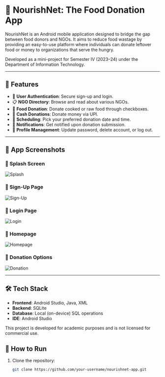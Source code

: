# 🍱 NourishNet: The Food Donation App

NourishNet is an Android mobile application designed to bridge the gap between food donors and NGOs. It aims to reduce food wastage by providing an easy-to-use platform where individuals can donate leftover food or money to organizations that serve the hungry.

Developed as a mini-project for Semester IV (2023–24) under the Department of Information Technology.

---

## 📲 Features

- 🔐 **User Authentication**: Secure sign-up and login.
- 📋 **NGO Directory**: Browse and read about various NGOs.
- 🍛 **Food Donation**: Donate cooked or raw food through checkboxes.
- 💸 **Cash Donations**: Donate money via UPI.
- 📅 **Scheduling**: Pick your preferred donation date and time.
- 🔔 **Notifications**: Get notified upon donation submission.
- 🧾 **Profile Management**: Update password, delete account, or log out.

---

## 📱 App Screenshots

### 🔸 Splash Screen
![Splash](ScreenShots/SplashScreen.jpeg)

### 🔸 Sign-Up Page
![Sign-Up](ScreenShots/SignUpScreen.jpg)

### 🔸 Login Page
![Login](ScreenShots/LoginScreen.jpeg)

### 🔸 Homepage
![Homepage](ScreenShots/HomePage.jpeg)

### 🔸 Donation Options
![Donation](ScreenShots/DonationScreen.jpg)

---

## 🛠️ Tech Stack

- **Frontend**: Android Studio, Java, XML
- **Backend**: SQLite
- **Database**: Local (on-device) SQL operations
- **IDE**: Android Studio

This project is developed for academic purposes and is not licensed for commercial use.


## 📝 How to Run

1. Clone the repository:
   ```bash
   git clone https://github.com/your-username/nourishnet-app.git
